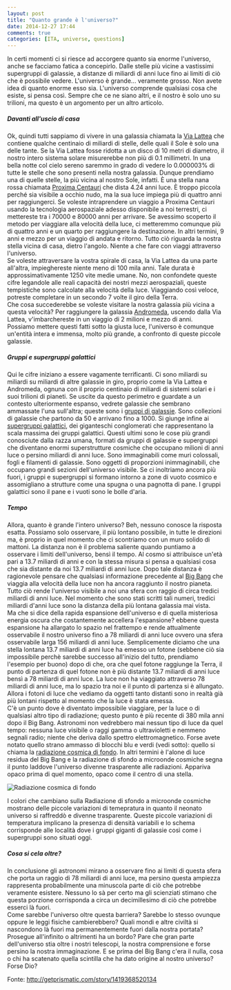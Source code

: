 ```yaml
---
layout: post
title: "Quanto grande è l'universo?"
date: 2014-12-27 17:44
comments: true
categories: [ITA, universe, questions]
---
```


In certi momenti ci si riesce ad accorgere quanto sia enorme l'universo, anche
se facciamo fatica a concepirlo. Dalle stelle più vicine a vastissimi
supergruppi di galassie, a distanze di miliardi di anni luce fino ai limiti di
ciò che è possibile vedere. L'universo è grande... veramente grosso. Non avete
idea di quanto enorme esso sia. L'universo comprende qualsiasi cosa che esiste,
si pensa così. Sempre che ce ne siano altri, e il nostro è solo uno su trilioni,
ma questo è un argomento per un altro articolo.

##### Davanti all'uscio di casa

Ok, quindi tutti sappiamo di vivere in una galassia chiamata la
[Via Lattea](http://it.wikipedia.org/wiki/Via_Lattea) che contiene qualche
centinaio di miliardi di stelle, delle quali il Sole è solo una delle tante. Se
la Via Lattea fosse ridotta a un disco di 10 metri di diametro, il nostro intero
sistema solare misurerebbe non più di 0.1 millimetri. In una bella notte col
cielo sereno saremmo in grado di vedere lo 0.000003% di tutte le stelle che sono
presenti nella nostra galassia.   Dunque prendiamo una di quelle stelle, la più
vicina al nostro Sole, infatti. È una stella nana rossa chiamata
[Proxima Centauri](http://it.wikipedia.org/wiki/Proxima_Centauri) che dista 4.24
anni luce. È troppo piccola perché sia visibile a occhio nudo, ma la sua luce
impiega più di quattro anni per raggiungerci. Se voleste intraprendere un
viaggio a Proxima Centauri usando la tecnologia aerospaziale adesso disponibile
a noi terrestri, ci mettereste tra i 70000 e 80000 anni per arrivare. Se
avessimo scoperto il metodo per viaggiare alla velocità della luce, ci
metteremmo comunque più di quattro anni e un quarto per raggiungere la
destinazione. In altri termini, 9 anni e mezzo per un viaggio di andata e
ritorno. Tutto ciò riguarda la nostra stella vicina di casa, dietro l'angolo.
Niente a che fare con viaggi attraverso l'universo.  
Se voleste attraversare la vostra spirale di casa, la Via Lattea da una parte
all'altra, impieghereste niente meno di 100 mila anni. Tale durata è
approssimativamente 1250 vite medie umane. No, non confondete queste cifre
legandole alle reali capacità dei nostri mezzi aerospaziali, queste tempistiche
sono calcolate alla velocità della luce. Viaggiando così veloce, potreste
completare in un secondo 7 volte il giro della Terra.  
Che cosa succederebbe se voleste visitare la nostra galassia più vicina a questa
velocità? Per raggiungere la galassia
[Andromeda](http://it.wikipedia.org/wiki/Galassia_di_Andromeda), uscendo dalla
Via Lattea, v'imbarchereste in un viaggio di 2 milioni e mezzo di anni.  
Possiamo mettere questi fatti sotto la giusta luce, l'universo è comunque
un'entità intera e immensa, molto più grande, a  confronto di queste piccole
galassie.

##### Gruppi e supergruppi galattici

Qui le cifre iniziano a essere vagamente terrificanti. Ci sono miliardi su
miliardi su miliardi di altre galassie in giro, proprio come la Via Lattea e
Andromeda, ognuna con il proprio centinaio di miliardi di sistemi solari e i
suoi trilioni di pianeti. Se uscite da questo perimetro e guardate a un contesto
ulteriormente espanso, vedrete galassie che sembrano ammassate l'una sull'altra;
queste sono i
[gruppi di galassie](http://it.wikipedia.org/wiki/Gruppi_e_ammassi_di_galassie).
Sono collezioni di galassie che partono da 50 e arrivano fino a 1000. Si giunge
infine ai
[supergruppi galattici](http://it.wikipedia.org/wiki/Superammasso_di_galassie),
dei giganteschi conglomerati che rappresentano la scala massima dei gruppi
galattici. Questi ultimi sono le cose più grandi conosciute dalla razza umana,
formati da gruppi di galassie e supergruppi che diventano enormi superstrutture
cosmiche che occupano milioni di anni luce o persino miliardi di anni luce. Sono
immaginabili come muri colossali, fogli e filamenti di galassie. Sono oggetti di
proporzioni inimmaginabili, che occupano grandi sezioni dell'universo visibile.
Se ci inoltriamo ancora più fuori, i gruppi e supergruppi si formano intorno a
zone di vuoto cosmico e assomigliano a strutture come una spugna o una pagnotta
di pane. I gruppi galattici sono il pane e i vuoti sono le bolle d'aria.

##### Tempo

Allora, quanto è grande l'intero universo? Beh, nessuno conosce la risposta
esatta. Possiamo solo osservare, il più lontano possibile, in tutte le direzioni
ma, è proprio in quel momento che ci scontriamo con un muro solido di mattoni.
La distanza non è il problema saliente quando puntiamo a osservare i limiti
dell'universo, bensì il tempo. Al cosmo si attribuisce un'età pari a 13.7
miliardi di anni e con la stessa misura si pensa a qualsiasi cosa che sia
distante da noi 13.7 miliardi di anni luce. Dopo tale distanza è ragionevole
pensare che qualsiasi informazione precedente al
[Big Bang](http://it.wikipedia.org/wiki/Big_Bang) che viaggia alla velocità
della luce non ha ancora raggiunto il nostro pianeta. Tutto ciò rende l'universo
visibile a noi una sfera con raggio di circa tredici miliardi di anni luce. Nel
momento che sono stati scritti tali numeri, tredici miliardi d'anni luce sono la
distanza della più lontana galassia mai vista.  
Ma che si dice della rapida espansione dell'universo e di quella misteriosa
energia oscura che costantemente accellera l'espansione? ebbene questa
espansione ha allargato lo spazio nel frattempo e rende attualmente osservabile
il nostro universo fino a 78 miliardi di anni luce ovvero una sfera osservabile
larga 156 miliardi di anni luce. Semplicemente diciamo che una stella lontana
13.7 miliardi di anni luce ha emesso un fotone (sebbene ciò sia impossibile
perchè sarebbe successo all'inizio del tutto, prendiamo l'esempio per buono)
dopo di che, ora che quel fotone raggiunge la Terra, il punto di partenza di
quel fotone non è più distante 13.7 miliardi di anni luce bensì a 78 miliardi
di anni luce. La luce non ha viaggiato attraverso 78 miliardi di anni luce, ma
lo spazio tra noi e il punto di partenza si è allungato. Allora i fotoni di
luce che vediamo da oggetti tanto distanti sono in realtà già più lontani
rispetto al momento che la luce è stata emessa.  
C'è un punto dove è diventato impossibile viaggiare, per la luce o di
qualsiasi altro tipo di radiazione; questo punto è più recente di 380 mila
anni dopo il Big Bang. Astronomi non vedrebbero mai nessun tipo di luce da quel
tempo: nessuna luce visibile o raggi gamma o ultravioletti e nemmeno segnali
radio; niente che deriva dallo spettro elettromagnetico. Forse avete notato
quello strano ammasso di blocchi blu e verdi (vedi sotto): quello si chiama la
[radiazione cosmica di fondo](http://it.wikipedia.org/wiki/Radiazione_cosmica_di_fondo).
In altri termini è l'alone di luce residua del Big Bang e la radiazione di
sfondo a microonde cosmiche segna il punto laddove l'universo divenne
trasparente alle radiazioni. Appariva opaco prima di quel momento, opaco come il
centro di una stella.

![Radiazione cosmica di fondo](http://upload.wikimedia.org/wikipedia/commons/a/a5/WMAP.jpg)

I colori che cambiano sulla Radiazione di sfondo a microonde cosmiche mostrano
delle piccole variazioni di temepratura in quanto il neonato universo si
raffreddò e divenne trasparente. Queste piccole variazioni di temperatura
implicano la presenza di densità variabili e lo schema corrisponde alle
località dove i gruppi giganti di  galassie così come i supergruppi sono
situati oggi.

##### Cosa si cela oltre?

In conclusione gli astronomi mirano a osservare fino ai limiti di questa sfera
che porta un raggio di 78 miliardi di anni luce, ma persino questa ampiezza
rappresenta probabilmente una minuscola parte di ciò che potrebbe veramente
esistere. Nessuno lo sà per certo ma gli scienziati stimano che questa porzione
corrisponda a circa un decimillesimo di ciò che potrebbe esserci là fuori.  
Come sarebbe l'universo oltre questa barriera? Sarebbe lo stesso ovunque oppure
le leggi fisiche cambierebbero? Quali mondi e altre civiltà si nascondono là
fuori ma permanentemente fuori dalla nostra portata? Prosegue all'infinito o
altrimenti ha un bordo? Pare che gran parte dell'universo stia oltre i nostri
telescopi, la nostra comprensione e forse persino la nostra immaginazione. E se
prima del Big Bang c'era il nulla, cosa o chi ha scatenato quella scintilla che
ha dato origine al nostro universo? Forse Dio?

Fonte: http://getprismatic.com/story/1419368520134
